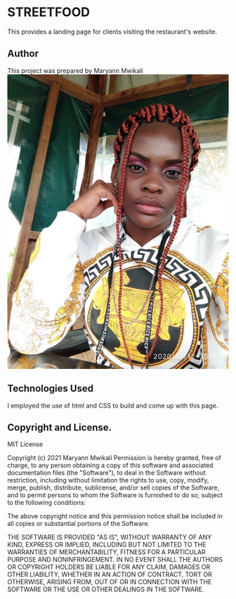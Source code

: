 # STREETFOOD
This provides a landing page for clients visiting the restaurant's website.
## Author
This project was prepared by Maryann Mwikali
![Maryann](/assets/IMG_20201012_164303.jpg)
## Technologies Used
I employed the use of html and CSS to build and come up with this page.
## Copyright and License.
MIT License

Copyright (c) 2021 Maryann Mwikali
Permission is hereby granted, free of charge, to any person obtaining a copy
of this software and associated documentation files (the "Software"), to deal
in the Software without restriction, including without limitation the rights
to use, copy, modify, merge, publish, distribute, sublicense, and/or sell
copies of the Software, and to permit persons to whom the Software is
furnished to do so, subject to the following conditions:

The above copyright notice and this permission notice shall be included in all
copies or substantial portions of the Software.

THE SOFTWARE IS PROVIDED "AS IS", WITHOUT WARRANTY OF ANY KIND, EXPRESS OR
IMPLIED, INCLUDING BUT NOT LIMITED TO THE WARRANTIES OF MERCHANTABILITY,
FITNESS FOR A PARTICULAR PURPOSE AND NONINFRINGEMENT. IN NO EVENT SHALL THE
AUTHORS OR COPYRIGHT HOLDERS BE LIABLE FOR ANY CLAIM, DAMAGES OR OTHER
LIABILITY, WHETHER IN AN ACTION OF CONTRACT, TORT OR OTHERWISE, ARISING FROM,
OUT OF OR IN CONNECTION WITH THE SOFTWARE OR THE USE OR OTHER DEALINGS IN THE
SOFTWARE.


